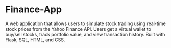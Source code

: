 # Finance-App
A web application that allows users to simulate stock trading using real-time stock prices from the Yahoo Finance API. Users get a virtual wallet to buy/sell stocks, track portfolio value, and view transaction history. Built with Flask, SQL, HTML, and CSS.
